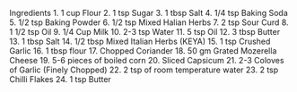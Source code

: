 Ingredients
    1. 1 cup Flour
    2. 1 tsp Sugar
    3. 1 tbsp Salt
    4. 1/4 tsp Baking Soda
    5. 1/2 tsp Baking Powder
    6. 1/2 tsp Mixed Halian Herbs
    7. 2 tsp Sour Curd
    8. 1 1/2 tsp Oil
    9. 1/4 Cup Milk
    10. 2-3 tsp Water
    11. 5 tsp Oil
    12. 3 tbsp Butter
    13. 1 tbsp Salt
    14. 1/2 tbsp Mixed Italian Herbs (KEYA)
    15. 1 tsp Crushed Garlic
    16. 1 tbsp flour
    17. Chopped Coriander
    18. 50 gm Grated Mozerella Cheese
    19. 5-6 pieces of boiled corn
    20. Sliced Capsicum
    21. 2-3 Coloves of Garlic (Finely Chopped)
    22. 2 tsp of room temperature water
    23. 2 tsp Chilli Flakes
    24. 1 tsp Butter
